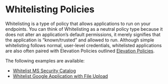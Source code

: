 [title]: # (Whitelisting)
[tags]: # (elevate)
[priority]: # (1)
# Whitelisting Policies

Whitelisting is a type of policy that allows applications to run on your endpoints. You can think of Whitelisting as a neutral policy type because it does not alter an application’s default permissions, it merely signifies that the application is “known/trusted” and allowed to run. Although simple whitelisting follows normal, user-level credentials, whitelisted applications are also often paired with Elevation Policies outlined [Elevation Policies](elevation-policies.md).

The following examples are available:

* [Whitelist MS Security Catalog](wl-ms-sec-cat.md)
* [Whitelist Google Application with File Upload](wl-g-app-file-up.md)
